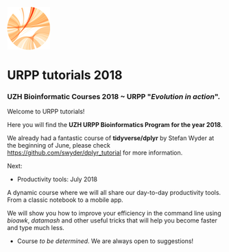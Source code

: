 ![alt text](https://github.com/carlalbc/URPP_tutorials/blob/master/img/Logo_URPP_kl2.png)
# URPP tutorials 2018 


### UZH Bioinformatic Courses 2018 ~ URPP "_Evolution in action_".


Welcome to URPP tutorials!

Here you will find the **UZH URPP Bioinformatics Program for the year 2018**.

We already had a fantastic course of **tidyverse/dplyr** by Stefan Wyder at the beginning of June, please check https://github.com/swyder/dplyr_tutorial for more information. 

Next:

- Productivity tools: July 2018

A dynamic course where we will all share our day-to-day productivity tools. From a classic notebook to a mobile app.

We will show you how to improve your efficiency in the command line using _bioawk_, _datamash_ and other useful tricks that will help you become faster and type much less.

- Course _to be determined_. We are always open to suggestions!
